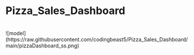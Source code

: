 # Pizza_Sales_Dashboard
<br>
![model](https://raw.githubusercontent.com/codingbeast5/Pizza_Sales_Dashboard/main/pizzaDashboard_ss.png)
